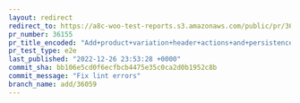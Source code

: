 ```yaml
---
layout: redirect
redirect_to: https://a8c-woo-test-reports.s3.amazonaws.com/public/pr/36155/e2e/index.html
pr_number: 36155
pr_title_encoded: "Add+product+variation+header+actions+and+persistence"
pr_test_type: e2e
last_published: "2022-12-26 23:53:28 +0000"
commit_sha: bb106e5cd0f6ecfbcb4475e35c0ca2d0b1952c8b
commit_message: "Fix lint errors"
branch_name: add/36059
---
```


